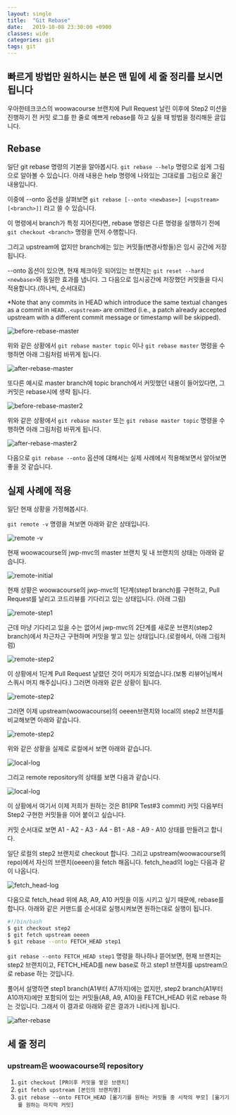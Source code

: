 ```yaml
---
layout: single
title:  "Git Rebase"
date:   2019-10-08 23:30:00 +0900
classes: wide
categories: git
tags: git
---
```


## 빠르게 방법만 원하시는 분은 맨 밑에 세 줄 정리를 보시면 됩니다

우아한테크코스의 woowacourse 브랜치에 Pull Request 날린 이후에 Step2 미션을 진행하기 전 커밋 로그를 한 줄로 예쁘게 rebase를 하고 싶을 때 방법을 정리해둔 글입니다.

## Rebase

일단 git rebase 명령의 기본을 알아봅시다. `git rebase --help` 명령으로 쉽게 그림으로 알아볼 수 있습니다. 아래 내용은 help 명령에 나와있는 그대로를 그림으로 옮긴 내용입니다.

이중에 --onto 옵션을 살펴보면 `git rebase [--onto <newbase>] [<upstream> [<branch>]]` 라고 쓸 수 있습니다.

이 명령에서 branch가 특정 지어진다면, rebase 명령은 다른 명령을 실행하기 전에 `git checkout <branch>` 명령을 먼저 수행합니다.

그리고 upstream에 없지만 branch에는 있는 커밋들(변경사항들)은 임시 공간에 저장됩니다.

--onto 옵션이 있으면, 현재 체크아웃 되어있는 브랜치는 `git reset --hard <newbase>`와 동일한 효과를 냅니다. 그 다음으로 임시공간에 저장했던 커밋들을 다시 적용합니다.(하나씩, 순서대로)

*Note that any commits in HEAD which introduce the same textual changes as a commit in `HEAD..<upstream>` are omitted (i.e., a patch already accepted upstream with a different commit message or timestamp will be skipped).

![before-rebase-master](/assets/img/rebase/rebase-master.png)

위와 같은 상황에서 `git rebase master topic` 이나 `git rebase master` 명령을 수행하면 아래 그림처럼 바뀌게 됩니다.

![after-rebase-master](/assets/img/rebase/after-rebase-master.png)

또다른 예시로 master branch에 topic branch에서 커밋했던 내용이 들어있다면, 그 커밋은 rebase시에 생략 됩니다.

![before-rebase-master2](/assets/img/rebase/rebase-master-ex2.png)

위와 같은 상황에서 `git rebase master` 또는 `git rebase master topic` 명령을 수행하면 아래 그림처럼 바뀌게 됩니다.

![after-rebase-master2](/assets/img/rebase/after-rebase-master-ex2.png)

다음으로 `git rebase --onto` 옵션에 대해서는 실제 사례에서 적용해보면서 알아보면 좋을 것 같습니다.

## 실제 사례에 적용

일단 현재 상황을 가정해봅시다.

`git remote -v` 명령을 쳐보면 아래와 같은 상태입니다.

![remote -v](/assets/img/rebase/remote.png)

 현재 woowacourse의 jwp-mvc의 master 브랜치 및 내 브랜치의 상태는 아래와 같습니다.

![remote-initial](/assets/img/rebase/remote-initial.png)

현재 상황은 woowacourse의 jwp-mvc의 1단계(step1 branch)를 구현하고, Pull Request를 날리고 코드리뷰를 기다리고 있는 상태입니다. (아래 그림)

![remote-step1](/assets/img/rebase/remote-my-step1.png)

근데 마냥 기다리고 있을 수는 없어서 jwp-mvc의 2단계를 새로운 브랜치(step2 branch)에서 차근차근 구현하며 커밋을 쌓고 있는 상태입니다.(로컬에서, 아래 그림처럼)

![remote-step2](/assets/img/rebase/local-step2.png)

이 상황에서 1단계 Pull Request 날렸던 것이 머지가 되었습니다.(보통 리뷰어님께서 스쿼시 머지 해주십니다.) 그러면 아래와 같은 상황이 됩니다.

![remote-step2](/assets/img/rebase/after-merge.png)

그러면 이제 upstream(woowacourse)의 oeeen브랜치와 local의 step2 브랜치를 비교해보면 아래와 같습니다.

![remote-step2](/assets/img/rebase/after-merge-step2.png)

위와 같은 상황을 실제로 로컬에서 보면 아래와 같습니다.

![local-log](/assets/img/rebase/local-log.png)

그리고 remote repository의 상태를 보면 다음과 같습니다.

![local-log](/assets/img/rebase/merge-remote.png)

이 상황에서 여기서 이제 저희가 원하는 것은 B1(PR Test#3 commit) 커밋 다음부터 Step2 구현한 커밋들을 이어 붙이고 싶습니다.

커밋 순서대로 보면 A1 - A2 - A3 - A4 - B1 - A8 - A9 - A10 상태를 만들려고 합니다.

일단 로컬의 step2 브랜치로 checkout 합니다. 그리고 upstream(woowacourse의 repo)에서 자신의 브랜치(oeeen)을 fetch 해옵니다. fetch_head의 log는 다음과 같이 나옵니다.

![fetch_head-log](/assets/img/rebase/fetch_head-log.png)

다음으로 fetch_head 위에 A8, A9, A10 커밋을 이동 시키고 싶기 때문에, rebase를 합니다. 아래와 같은 커맨드를 순서대로 실행시켜보면 원하는대로 실행이 됩니다.

```bash
#!/bin/bash
$ git checkout step2
$ git fetch upstream oeeen
$ git rebase --onto FETCH_HEAD step1
```

`git rebase --onto FETCH_HEAD step1` 명령을 하나하나 뜯어보면, 현재 브랜치는 step2 브랜치이고, FETCH_HEAD를 new base로 하고 step1 브랜치를 upstream으로 rebase 하는 것입니다.

풀어서 설명하면 step1 branch(A1부터 A7까지)에는 없지만, step2 branch(A1부터 A10까지)에만 포함되어 있는 커밋들(A8, A9, A10)을 FETCH_HEAD 위로 rebase 하는 것입니다. 그래서 이 결과로 아래와 같은 결과가 나타나게 됩니다.

![after-rebase](/assets/img/rebase/after-rebase.png)

## 세 줄 정리

### upstream은 woowacourse의 repository

1. `git checkout [PR이후 커밋을 쌓은 브랜치]`
2. `git fetch upstream [본인의 브랜치명]`
3. `git rebase --onto FETCH_HEAD [옮기기를 원하는 커밋들 중 시작의 부모] [옮기기를 원하는 마지막 커밋]`
